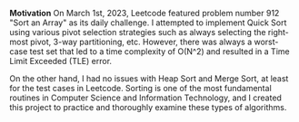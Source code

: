**Motivation**
On March 1st, 2023, Leetcode featured problem number 912 "Sort an Array" as its daily challenge. I attempted to implement Quick Sort using various pivot selection strategies such as always selecting the right-most pivot, 3-way partitioning, etc. However, there was always a worst-case test set that led to a time complexity of O(N^2) and resulted in a Time Limit Exceeded (TLE) error.

On the other hand, I had no issues with Heap Sort and Merge Sort, at least for the test cases in Leetcode. Sorting is one of the most fundamental routines in Computer Science and Information Technology, and I created this project to practice and thoroughly examine these types of algorithms.